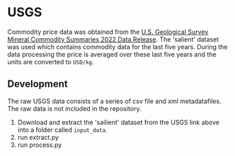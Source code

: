 # USGS

Commodity price data was obtained from the [U.S. Geological Survey Mineral Commodity Summaries 2022 Data Release](https://www.sciencebase.gov/catalog/item/6197ccbed34eb622f692ee1c). The 'salient' dataset was used which contains commodity data for the last five years. During the data processing the price is averaged over these last five years and the units are converted to `USD/kg`.

## Development
The raw USGS data consists of a series of csv file and xml metadatafiles. The raw data is not included in the repository.

1. Download and extract the 'sailient' dataset from the USGS link above into a folder called `input_data`. 
2. run extract.py
3. run process.py
